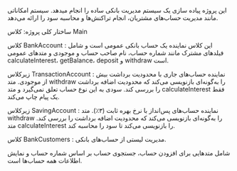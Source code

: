 این پروژه پیاده سازی یک سیستم مدیریت بانکی ساده را انجام میدهد. سیستم امکاناتی مانند مدیریت حساب‌های مشتریان، انجام تراکنش‌ها و محاسبه سود را ارائه می‌دهد.

ساختار کلی پروژه:
کلاس Main

کلاس BankAccount :
این کلاس نماینده یک حساب بانکی عمومی است و شامل فیلدهای مشترک مانند شماره حساب، نام صاحب حساب و موجودی و متدهای عمومی calculateInterest، getBalance، deposit و withdraw است.


زیرکلاس TransactionAccount :
نماینده حساب‌های جاری با محدودیت برداشت بیش از موجودی.
متد withdraw را به‌گونه‌ای بازنویسی می‌کند که محدودیت اضافه برداشت را بررسی کند.
سودی به این نوع حساب تعلق نمی‌گیرد و متد calculateInterest فقط یک پیام چاپ می‌کند.

زیرکلاس SavingAccount :
نماینده حساب‌های پس‌انداز با نرخ بهره ثابت (۳٪).
متد withdraw را به‌گونه‌ای بازنویسی می‌کند که محدودیت اضافه برداشت را بررسی کند.
متد calculateInterest را بازنویسی می‌کند تا سود را محاسبه کند.

کلاس BankCustomers :
مدیریت لیستی از حساب‌های بانکی.

شامل متدهایی برای افزودن حساب، جستجوی حساب بر اساس شماره حساب و نمایش اطلاعات همه حساب‌ها است.
